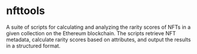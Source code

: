 # nfttools
A suite of scripts for calculating and analyzing the rarity scores of NFTs in a given collection on the Ethereum blockchain. The scripts retrieve NFT metadata, calculate rarity scores based on attributes, and output the results in a structured format.
